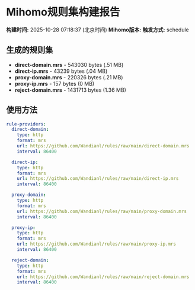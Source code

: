 # Mihomo规则集构建报告

**构建时间:** 2025-10-28 07:18:37 (北京时间)
**Mihomo版本:** 
**触发方式:** schedule

## 生成的规则集

- **direct-domain.mrs** - 543030 bytes (.51 MB)
- **direct-ip.mrs** - 43239 bytes (.04 MB)
- **proxy-domain.mrs** - 220326 bytes (.21 MB)
- **proxy-ip.mrs** - 157 bytes (0 MB)
- **reject-domain.mrs** - 1431713 bytes (1.36 MB)

## 使用方法

```yaml
rule-providers:
  direct-domain:
    type: http
    format: mrs
    url: https://github.com/Wandianl/rules/raw/main/direct-domain.mrs
    interval: 86400

  direct-ip:
    type: http
    format: mrs
    url: https://github.com/Wandianl/rules/raw/main/direct-ip.mrs
    interval: 86400

  proxy-domain:
    type: http
    format: mrs
    url: https://github.com/Wandianl/rules/raw/main/proxy-domain.mrs
    interval: 86400

  proxy-ip:
    type: http
    format: mrs
    url: https://github.com/Wandianl/rules/raw/main/proxy-ip.mrs
    interval: 86400

  reject-domain:
    type: http
    format: mrs
    url: https://github.com/Wandianl/rules/raw/main/reject-domain.mrs
    interval: 86400

```
